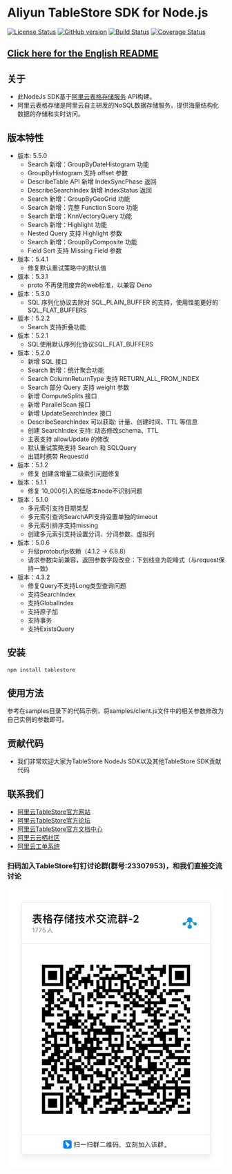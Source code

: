 # Aliyun TableStore SDK for Node.js

[![License Status](https://img.shields.io/badge/license-apache2-brightgreen.svg)](https://travis-ci.org/aliyun/aliyun-tablestore-nodejs-sdk)
[![GitHub version](https://badge.fury.io/gh/aliyun%2Faliyun-tablestore-nodejs-sdk.svg)](https://badge.fury.io/gh/aliyun%2Faliyun-tablestore-nodejs-sdk)
[![Build Status](https://travis-ci.org/aliyun/aliyun-tablestore-nodejs-sdk.svg?branch=master)](https://travis-ci.org/aliyun/aliyun-tablestore-nodejs-sdk)
[![Coverage Status](https://coveralls.io/repos/github/aliyun/aliyun-tablestore-nodejs-sdk/badge.svg?branch=master)](https://coveralls.io/github/aliyun/aliyun-tablestore-nodejs-sdk?branch=master)

## [Click here for the English README](README-EN.md)

## 关于
 - 此NodeJs SDK基于[阿里云表格存储服务](http://www.aliyun.com/product/ots/) API构建。
 - 阿里云表格存储是阿里云自主研发的NoSQL数据存储服务，提供海量结构化数据的存储和实时访问。
 

## 版本特性
- 版本: 5.5.0
  - Search 新增：GroupByDateHistogram 功能
  - GroupByHistogram 支持 offset 参数
  - DescribeTable API 新增 IndexSyncPhase 返回
  - DescribeSearchIndex 新增 IndexStatus 返回
  - Search 新增：GroupByGeoGrid 功能
  - Search 新增：完整 Function Score 功能
  - Search 新增：KnnVectoryQuery 功能
  - Search 新增：Highlight 功能
  - Nested Query 支持 Highlight 参数
  - Search 新增：GroupByComposite 功能
  - Field Sort 支持 Missing Field 参数
- 版本：5.4.1
  - 修复默认重试策略中的默认值
- 版本：5.3.1
  - proto 不再使用废弃的web标准，以兼容 Deno
- 版本：5.3.0
  - SQL 序列化协议去除对 SQL_PLAIN_BUFFER 的支持，使用性能更好的 SQL_FLAT_BUFFERS
- 版本：5.2.2
  - Search 支持折叠功能
- 版本：5.2.1
  - SQL使用默认序列化协议SQL_FLAT_BUFFERS
- 版本：5.2.0
  - 新增 SQL 接口
  - Search 新增：统计聚合功能
  - Search ColumnReturnType 支持 RETURN_ALL_FROM_INDEX
  - Search 部分 Query 支持 weight 参数
  - 新增 ComputeSplits 接口
  - 新增 ParallelScan 接口
  - 新增 UpdateSearchIndex 接口
  - DescribeSearchIndex 可以获取: 计量、创建时间、TTL 等信息
  - 创建 SearchIndex 支持: 动态修改schema、TTL
  - 主表支持 allowUpdate 的修改
  - 默认重试策略支持 Search 和 SQLQuery
  - 出错时携带 RequestId
- 版本：5.1.2
  - 修复 创建含增量二级索引问题修复
- 版本：5.1.1
  - 修复 10_000引入的低版本node不识别问题
- 版本：5.1.0
  - 多元索引支持日期类型
  - 多元索引查询SearchAPI支持设置单独的timeout
  - 多元索引排序支持missing
  - 创建多元索引支持设置分词、分词参数、虚拟列
- 版本：5.0.6
   - 升级protobufjs依赖（4.1.2 -> 6.8.8）
   - 请求参数向前兼容，返回参数字段改变：下划线变为驼峰式（与request保持一致)
- 版本：4.3.2
  - 修复Query不支持Long类型查询问题
  - 支持SearchIndex
  - 支持GlobalIndex
  - 支持原子加
  - 支持事务
  - 支持ExistsQuery

## 安装

```sh
npm install tablestore
```

## 使用方法
参考在samples目录下的代码示例，将samples/client.js文件中的相关参数修改为自己实例的参数即可。

## 贡献代码
 - 我们非常欢迎大家为TableStore NodeJs SDK以及其他TableStore SDK贡献代码

## 联系我们
- [阿里云TableStore官方网站](http://www.aliyun.com/product/ots)
- [阿里云TableStore官方论坛](http://bbs.aliyun.com)
- [阿里云TableStore官方文档中心](https://help.aliyun.com/product/8315004_ots.html)
- [阿里云云栖社区](http://yq.aliyun.com)
- [阿里云工单系统](https://workorder.console.aliyun.com/#/ticket/createIndex)

### 扫码加入TableStore钉钉讨论群(群号:23307953)，和我们直接交流讨论
![Image text](img/QRCode.png)
